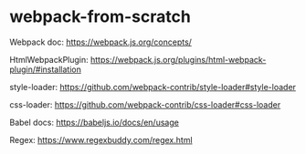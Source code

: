 # webpack-from-scratch

Webpack doc: https://webpack.js.org/concepts/

HtmlWebpackPlugin: https://webpack.js.org/plugins/html-webpack-plugin/#installation

style-loader: https://github.com/webpack-contrib/style-loader#style-loader

css-loader: https://github.com/webpack-contrib/css-loader#css-loader

Babel docs: https://babeljs.io/docs/en/usage

Regex: https://www.regexbuddy.com/regex.html


